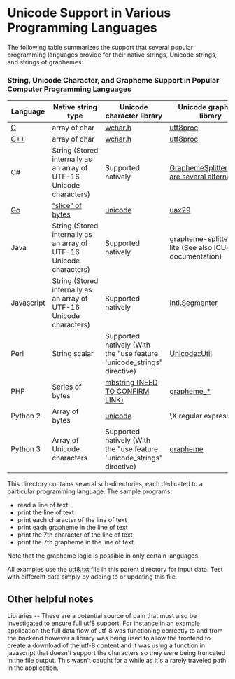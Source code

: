 # Unicode Support in Various Programming Languages

The following table summarizes the support that several popular programming languages provide for their native strings, Unicode strings, and strings of graphemes:

### String, Unicode Character, and Grapheme Support in Popular Computer Programming Languages
| Language                                                                      | Native string type | Unicode character library | Unicode grapheme library |
|---|---|---|---
| [C](https://github.com/bcgov/inclusive-names-service/blob/main/docs/programming_languages/c/utf8.c)                                                                             | array of char | [wchar.h](https://pubs.opengroup.org/onlinepubs/007908799/xsh/wchar.h.html) | [utf8proc](https://juliastrings.github.io/utf8proc/) |
| [C++](https://github.com/bcgov/inclusive-names-service/blob/main/docs/programming_languages/c++/utf8.cpp)                                                                           | array of char | [wchar.h](https://pubs.opengroup.org/onlinepubs/007908799/xsh/wchar.h.html) | [utf8proc](https://juliastrings.github.io/utf8proc/) |
| C#                                                                          | String (Stored internally as an array of UTF-16 Unicode characters) | Supported natively | [GraphemeSplitter (There are several alternatives)](https://github.com/ufcpp/GraphemeSplitter) |
| [Go](https://github.com/bcgov/inclusive-names-service/blob/main/docs/programming_languages/go/utf8.go)                                                                            | [“slice” of bytes](https://blog.golang.org/slices) | [unicode](https://pkg.go.dev/unicode) | [uax29](https://github.com/clipperhouse/uax29/) |
| Java                                                                          | String (Stored internally as an array of UTF-16 Unicode characters) | Supported natively | grapheme-splitter-lite (See also ICU4J documentation) |
| Javascript                                                                    | String (Stored internally as an array of UTF-16 Unicode characters) | Supported natively | [Intl.Segmenter](https://developer.mozilla.org/en-US/docs/Web/JavaScript/Reference/Global_Objects/Intl/Segmenter) |
| Perl                                                                          | String scalar | Supported natively (With the "use feature 'unicode_strings" directive) | [Unicode::Util](https://metacpan.org/pod/Unicode::Util) |
| PHP                                                                           | Series of bytes | [mbstring (NEED TO CONFIRM LINK)](https://www.php.net/manual/en/book.mbstring.php) | [grapheme_\*](https://www.php.net/manual/en/ref.intl.grapheme.php) |
| Python 2                                                                      | Array of bytes | [unicode](https://pkg.go.dev/unicode) | \\X regular expression |
| Python 3                                                                      | Array of Unicode characters | Supported natively (With the "use feature 'unicode_strings" directive) | [grapheme](https://pypi.org/project/grapheme/) |



This directory contains several sub-directories, each dedicated to a particular programming language. The sample programs:
* read a line of text
* print the line of text
* print each character of the line of text
* print each grapheme in the line of text
* print the 7th character of the line of text
* print the 7th grapheme in the line of text.

Note that the grapheme logic is possible in only certain languages.

All examples use the [utf8.txt](utf8.txt) file in this parent directory for input data. Test with different data simply by adding to or updating this file.

## Other helpful notes
Libraries -- These are a potential source of pain that must also be investigated to ensure full utf8 support. For instance in an example application the full data flow of utf-8 was functioning correctly to and from the backend however a library was being used to allow the frontend to create a download of the utf-8 content and it was using a function in javascript that doesn't support the characters so they were being truncated in the file output. This wasn't caught for a while as it's a rarely traveled path in the application.
